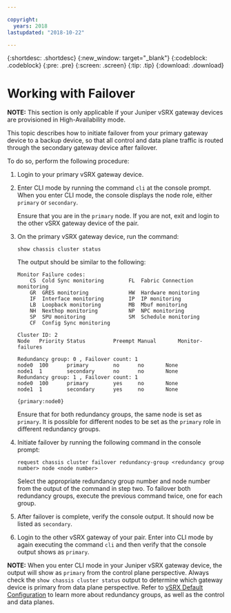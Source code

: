```yaml
---

copyright:
  years: 2018
lastupdated: "2018-10-22"

---
```


{:shortdesc: .shortdesc}
{:new_window: target="_blank"}
{:codeblock: .codeblock}
{:pre: .pre}
{:screen: .screen}
{:tip: .tip}
{:download: .download}

# Working with Failover
**NOTE:** This section is only applicable if your Juniper vSRX gateway devices are provisioned in High-Availability mode.

This topic describes how to initiate failover from your primary gateway device to a backup device, so that all control and data plane traffic is routed through the secondary gateway device after failover.

To do so, perform the following procedure:

1. Login to your primary vSRX gateway device. 

2. Enter CLI mode by running the command `cli` at the console prompt. When you enter CLI mode, the console displays the node role, either `primary` or `secondary`.

	Ensure that you are in the `primary` node. If you are not, exit and login to the other vSRX gateway device of the pair.

2. On the primary vSRX gateway device, run the command:

	```
	show chassis cluster status 
	```
	The output should be similar to the following:

	```
	Monitor Failure codes:
		CS  Cold Sync monitoring        FL  Fabric Connection monitoring
		GR  GRES monitoring             HW  Hardware monitoring
		IF  Interface monitoring        IP  IP monitoring
		LB  Loopback monitoring         MB  Mbuf monitoring
		NH  Nexthop monitoring          NP  NPC monitoring
		SP  SPU monitoring              SM  Schedule monitoring
		CF  Config Sync monitoring
	
	Cluster ID: 2
	Node   Priority Status         Preempt Manual   	Monitor-failures
	
	Redundancy group: 0 , Failover count: 1
	node0  100      primary        no      no       None
	node1  1        secondary      no      no       None	
	Redundancy group: 1 , Failover count: 1
	node0  100      primary        yes     no       None
	node1  1        secondary      yes     no       None
	
	{primary:node0}
	```
	
	Ensure that for both redundancy groups, the same node is set as `primary`. It is possible for different nodes to be set as the `primary` role in different redundancy groups.

3. Initiate failover by running the following command in the console prompt:

	```
	request chassis cluster failover redundancy-group <redundancy group number> node <node number>
	```

	Select the appropriate redundancy group number and node number from the output of the command in step two. To failover both redundancy groups, execute the previous command twice, one for each group.

4. After failover is complete, verify the console output. It should now be listed as `secondary`.

5. Login to the other vSRX gateway of your pair. Enter into CLI mode by again executing the command `cli` and then verify that the console output shows as `primary`.

**NOTE:** When you enter CLI mode in your Juniper vSRX gateway device, the output will show as `primary` from the control plane perspective. Always check the `show chassis cluster status` output to determine which gateway device is primary from data plane perspective. Refer to [vSRX Default Configuration](/docs/infrastructure/vsrx?topic=vsrx-understanding-the-vsrx-default-configuration) to learn more about redundancy groups, as well as the control and data planes.
